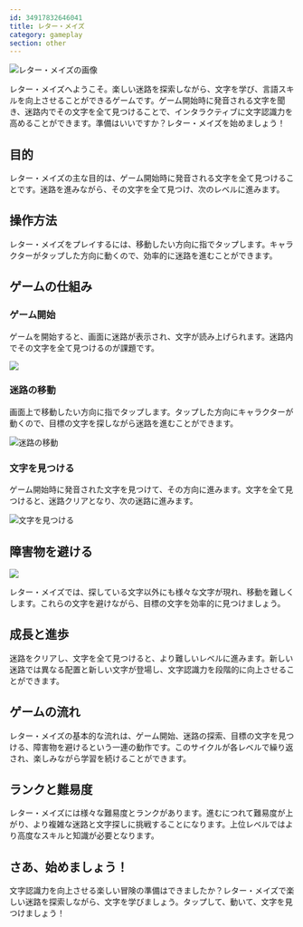 ```yaml
---
id: 34917832646041
title: レター・メイズ 
category: gameplay
section: other
---
```

![レター・メイズの画像](https://help.studycat.com/hc/article_attachments/34917832623897)

レター・メイズへようこそ。楽しい迷路を探索しながら、文字を学び、言語スキルを向上させることができるゲームです。ゲーム開始時に発音される文字を聞き、迷路内でその文字を全て見つけることで、インタラクティブに文字認識力を高めることができます。準備はいいですか？レター・メイズを始めましょう！

## 目的

レター・メイズの主な目的は、ゲーム開始時に発音される文字を全て見つけることです。迷路を進みながら、その文字を全て見つけ、次のレベルに進みます。

## 操作方法

レター・メイズをプレイするには、移動したい方向に指でタップします。キャラクターがタップした方向に動くので、効率的に迷路を進むことができます。

## ゲームの仕組み

### ゲーム開始

ゲームを開始すると、画面に迷路が表示され、文字が読み上げられます。迷路内でその文字を全て見つけるのが課題です。

![](https://help.studycat.com/hc/article_attachments/35079949007769)

### 迷路の移動

画面上で移動したい方向に指でタップします。タップした方向にキャラクターが動くので、目標の文字を探しながら迷路を進むことができます。

![迷路の移動](https://help.studycat.com/hc/article_attachments/34917832629785)

### 文字を見つける

ゲーム開始時に発音された文字を見つけて、その方向に進みます。文字を全て見つけると、迷路クリアとなり、次の迷路に進みます。

![文字を見つける](https://help.studycat.com/hc/article_attachments/34917832631321)

## 障害物を避ける

![](https://help.studycat.com/hc/article_attachments/35076983481369)

レター・メイズでは、探している文字以外にも様々な文字が現れ、移動を難しくします。これらの文字を避けながら、目標の文字を効率的に見つけましょう。

## 成長と進歩

迷路をクリアし、文字を全て見つけると、より難しいレベルに進みます。新しい迷路では異なる配置と新しい文字が登場し、文字認識力を段階的に向上させることができます。

## ゲームの流れ

レター・メイズの基本的な流れは、ゲーム開始、迷路の探索、目標の文字を見つける、障害物を避けるという一連の動作です。このサイクルが各レベルで繰り返され、楽しみながら学習を続けることができます。

## ランクと難易度

レター・メイズには様々な難易度とランクがあります。進むにつれて難易度が上がり、より複雑な迷路と文字探しに挑戦することになります。上位レベルではより高度なスキルと知識が必要となります。

## さあ、始めましょう！

文字認識力を向上させる楽しい冒険の準備はできましたか？レター・メイズで楽しい迷路を探索しながら、文字を学びましょう。タップして、動いて、文字を見つけましょう！

